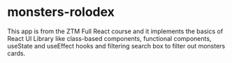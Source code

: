 # monsters-rolodex
This app is from the ZTM Full React course and it implements the basics of React UI Library like class-based components, functional components, useState and useEffect hooks and filtering search box to filter out monsters cards.
